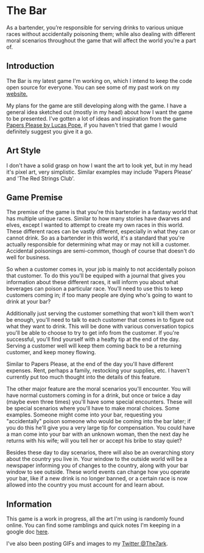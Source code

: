 # The Bar

As a bartender, you’re responsible for serving drinks to various unique races without accidentally poisoning them; while also dealing with different moral scenarios throughout the game that will affect the world you’re a part of.

## Introduction
The Bar is my latest game I'm working on, which I intend to keep the code open source for everyone. You can see some of my past work
on my [website.](http://corykoseck.com) 

My plans for the game are still developing along with the game. I have a general idea sketched out (mostly in my head) about how I want the
game to be presented. I've gotten a lot of ideas and inspiration from the game [Papers Please by Lucas Pope](http://papersplea.se/), if you haven't tried that game I
would definitely suggest you give it a go.

## Art Style
I don't have a solid grasp on how I want the art to look yet, but in my head it's pixel art, very simplistic. Similar examples may include
'Papers Please' and 'The Red Strings Club'.

## Game Premise
The premise of the game is that you're this bartender in a fantasy world that has multiple unique races. Similar to how many stories have dwarves
and elves, except I wanted to attempt to create my own races in this world. These different races can be vastly different, especially
in what they can or cannot drink. So as a bartender in this world, it's a standard that you're actually responsible for determining what
may or may not kill a customer. Accidental poisonings are semi-common, though of course that doesn't do well for business.

So when a customer comes in, your job is mainly to not accidentally poison that customer. To do this you'll be equiped with a journal that
gives you information about these different races, it will inform you about what beverages can poison a particular race. You'll need to use
this to keep customers coming in; if too many people are dying who's going to want to drink at your bar?

Additionally just serving the customer something that won't kill them won't be enough, you'll need to talk to each customer that comes in
to figure out what they want to drink. This will be done with various conversation topics you'll be able to choose to try to get info from
the customer. If you're successful, you'll find yourself with a heafty tip at the end of the day.
Serving a customer well will keep them coming back to be a returning customer, and keep money flowing.

Similar to Papers Please, at the end of the day you'll have different expenses. Rent, perhaps a family, restocking your supplies, etc.
I haven't currently put too much thought into the details of this feature.

The other major feature are the moral scenarios you'll encounter. You will have normal customers coming in for a drink, 
but once or twice a day (maybe even three times) you'll have some special encounters. These will be special scenarios where you'll have
to make moral choices.
Some examples. Someone might come into your bar, requesting you "accidentally" poison someone who would be coming into the bar later; if 
you do this he'll give you a very large tip for compensation. You could have a man come into your bar with an unknown woman, then the next
day he returns with his wife; will you tell her or accept his bribe to stay quiet?

Besides these day to day scenarios, there will also be an overarching story about the country you live in. Your window to the outside world
will be a newspaper informing you of changes to the country, along with your bar window to see outside. These world events can change how
you operate your bar, like if a new drink is no longer banned, or a certain race is now allowed into the country you must account for 
and learn about.

## Information
This game is a work in progress, all the art I'm using is randomly found online. You can find some ramblings and quick notes I'm keeping
in a google doc [here](https://docs.google.com/document/d/1qoM2zUBoNPjeZzWR8vnAt8jV5L2XKSCoHWUKirlp3Lw/edit?usp=sharing).

I've also been posting GIFs and images to my [Twitter @The7ark](https://twitter.com/the7ark).
